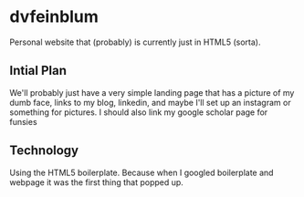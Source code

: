 # dvfeinblum
Personal website that (probably) is currently just in HTML5 (sorta).
## Intial Plan
We'll probably just have a very simple landing page
that has a picture of my dumb face, links to my blog,
linkedin, and maybe I'll set up an instagram or something
for pictures. I should also link my google scholar page for funsies
## Technology
Using the HTML5 boilerplate. Because when I googled 
boilerplate and webpage it was the first thing that 
popped up.
